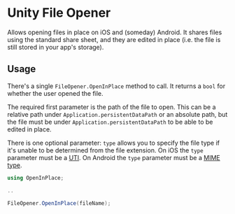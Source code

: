# Unity File Opener

Allows opening files in place on iOS and (someday) Android. It shares files using the standard share sheet, and they are edited in place (i.e. the file is still stored in your app's storage).

## Usage

There's a single `FileOpener.OpenInPlace` method to call. It returns a `bool` for whether the user opened the file.

The required first parameter is the path of the file to open. This can be a relative path under `Application.persistentDataPath` or an absolute path, but the file must be under `Application.persistentDataPath` to be able to be edited in place.

There is one optional parameter: `type` allows you to specify the file type if it's unable to be determined from the file extension. On iOS the `type` parameter must be a [UTI](https://developer.apple.com/library/archive/documentation/FileManagement/Conceptual/understanding_utis/understand_utis_conc/understand_utis_conc.html). On Android the `type` parameter must be a [MIME type](https://developer.mozilla.org/en-US/docs/Web/HTTP/Basics_of_HTTP/MIME_types).

```c#
using OpenInPlace;

..

FileOpener.OpenInPlace(fileName);
```
